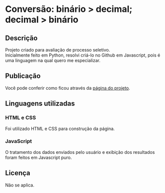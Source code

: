 # Conversão: binário > decimal; decimal > binário

## Descrição

Projeto criado para avaliação de processo seletivo.  
Inicialmente feito em Python, resolvi criá-lo no Github em Javascript, pois é uma linguagem na qual quero me especializar.

## Publicação

Você pode conferir como ficou através da [página do projeto](https://aaamenezes.github.io/Converter-para-binario-e-vice-e-versa/).

## Linguagens utilizadas

### HTML e CSS

Foi utilizado HTML e CSS para construção da página.

### JavaScript

O tratamento dos dados enviados pelo usuário e exibição dos resultados foram feitos em Javascript puro.

## Licença

Não se aplica.
